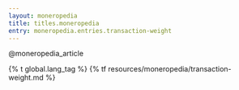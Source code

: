 ```yaml
---
layout: moneropedia
title: titles.moneropedia
entry: moneropedia.entries.transaction-weight
---
```


@moneropedia_article

{% t global.lang_tag %}
{% tf resources/moneropedia/transaction-weight.md %}